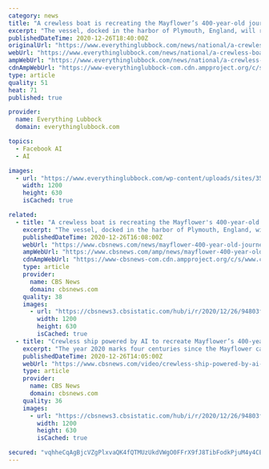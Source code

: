 ```yaml
---
category: news
title: "A crewless boat is recreating the Mayflower’s 400-year-old journey, with the help of AI"
excerpt: "The vessel, docked in the harbor of Plymouth, England, will rely on the latest navigation technology when it sets out to sea."
publishedDateTime: 2020-12-26T18:40:00Z
originalUrl: "https://www.everythinglubbock.com/news/national/a-crewless-boat-is-recreating-the-mayflowers-400-year-old-journey-with-the-help-of-ai/"
webUrl: "https://www.everythinglubbock.com/news/national/a-crewless-boat-is-recreating-the-mayflowers-400-year-old-journey-with-the-help-of-ai/"
ampWebUrl: "https://www.everythinglubbock.com/news/national/a-crewless-boat-is-recreating-the-mayflowers-400-year-old-journey-with-the-help-of-ai/amp/"
cdnAmpWebUrl: "https://www-everythinglubbock-com.cdn.ampproject.org/c/s/www.everythinglubbock.com/news/national/a-crewless-boat-is-recreating-the-mayflowers-400-year-old-journey-with-the-help-of-ai/amp/"
type: article
quality: 51
heat: 71
published: true

provider:
  name: Everything Lubbock
  domain: everythinglubbock.com

topics:
  - Facebook AI
  - AI

images:
  - url: "https://www.everythinglubbock.com/wp-content/uploads/sites/35/2020/12/Mayflower-400-CBS-News-Photo.jpg?w=1280"
    width: 1200
    height: 630
    isCached: true

related:
  - title: "A crewless boat is recreating the Mayflower's 400-year-old journey, with the help of artificial intelligence"
    excerpt: "The vessel, docked in the harbor of Plymouth, England, will rely on the latest navigation technology when it sets out to sea — but it won't be carrying a crew or captain."
    publishedDateTime: 2020-12-26T16:08:00Z
    webUrl: "https://www.cbsnews.com/news/mayflower-400-year-old-journey-artificial-intelligence/"
    ampWebUrl: "https://www.cbsnews.com/amp/news/mayflower-400-year-old-journey-artificial-intelligence/"
    cdnAmpWebUrl: "https://www-cbsnews-com.cdn.ampproject.org/c/s/www.cbsnews.com/amp/news/mayflower-400-year-old-journey-artificial-intelligence/"
    type: article
    provider:
      name: CBS News
      domain: cbsnews.com
    quality: 38
    images:
      - url: "https://cbsnews3.cbsistatic.com/hub/i/r/2020/12/26/94803fdd-6b85-4392-87ae-e00d1691f17f/thumbnail/1200x630/318af9ed1fc41d513ea2b93b634ab8fd/1226-satmo-mayflowerrecreation-616355-640x360.jpg"
        width: 1200
        height: 630
        isCached: true
  - title: "Crewless ship powered by AI to recreate Mayflower’s 400-year-old journey"
    excerpt: "The year 2020 marks four centuries since the Mayflower carried some of the first European settlers across the Atlantic ocean to North America. To commemorate the anniversary, another vessel is recreating that voyage,"
    publishedDateTime: 2020-12-26T14:05:00Z
    webUrl: "https://www.cbsnews.com/video/crewless-ship-powered-by-ai-to-recreate-mayflowers-400-year-old-journey/"
    type: article
    provider:
      name: CBS News
      domain: cbsnews.com
    quality: 36
    images:
      - url: "https://cbsnews3.cbsistatic.com/hub/i/r/2020/12/26/94803fdd-6b85-4392-87ae-e00d1691f17f/thumbnail/1200x630/318af9ed1fc41d513ea2b93b634ab8fd/1226-satmo-mayflowerrecreation-616355-640x360.jpg"
        width: 1200
        height: 630
        isCached: true

secured: "vqhheCqAgBjcVZgPlxvaQK4fQTMUzUkdVWgO0FFrX9fJ8TibFodkPjuM4y4CE4dk8T0V2hLVotqhwFa66ZGbnpUVy7uNAe6Xlillzc5Su7lmeMymTYhVYBc6HRTeX2AWIcG8aid0v//3+PELqLZSWnAlrmVZlv8/ZG48+r5a6NXRTyNGIM4fHVrejlaWk+GlGMlI1jRMqkBrn7Uy6vzW8LxEMm6eWzVqKe5zXHbJDneJcHrrBt+4Jl/g7TasZogA6PkAwfU1U+I4RKEw+oJVQwtILb/pDKZ3aG3o8yRct/l8XXEORyvftJPHkDEq02/Hbtk6RafGbEGGHUN7Qda878oCDRQEfQOHQVVPBoG3Euk=;cWSvqIz7Gfhgczj7IMeq9Q=="
---
```


